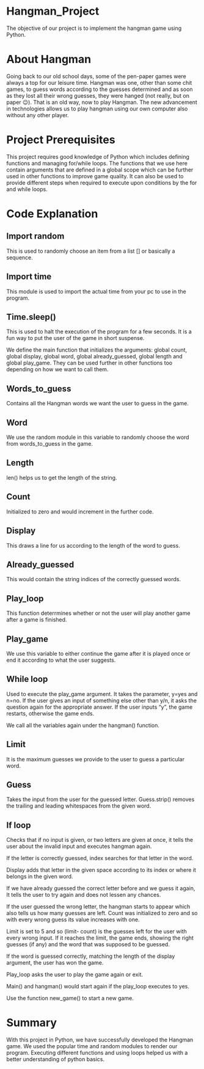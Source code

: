 # Hangman_Project
The objective of our project is to implement the hangman game using Python.

# About Hangman
Going back to our old school days, some of the pen-paper games were always a top for our leisure time. Hangman was one, other than some chit games, to guess words according to the guesses determined and as soon as they lost all their wrong guesses, they were hanged (not really, but on paper 😉). That is an old way, now to play Hangman. The new advancement in technologies allows us to play hangman using our own computer also without any other player.

# Project Prerequisites
This project requires good knowledge of Python which includes defining functions and managing for/while loops. The functions that we use here contain arguments that are defined in a global scope which can be further used in other functions to improve game quality. It can also be used to provide different steps when required to execute upon conditions by the for and while loops.

# Code Explanation

## Import random
This is used to randomly choose an item from a list [] or basically a sequence.

## Import time
This module is used to import the actual time from your pc to use in the program.

## Time.sleep()
This is used to halt the execution of the program for a few seconds. It is a fun way to put the user of the game in short suspense.

We define the main function that initializes the arguments: global count, global display, global word, global already_guessed, global length and global play_game. They can be used further in other functions too depending on how we want to call them.

## Words_to_guess
Contains all the Hangman words we want the user to guess in the game.

## Word
We use the random module in this variable to randomly choose the word from words_to_guess in the game.

## Length 
len() helps us to get the length of the string.

## Count 
Initialized to zero and would increment in the further code.

## Display 
This draws a line for us according to the length of the word to guess.

## Already_guessed
This would contain the string indices of the correctly guessed words.

## Play_loop 
This function deterrmines whether or not the user will play another game after a game is finished.

## Play_game
We use this variable to either continue the game after it is played once or end it according to what the user suggests.

## While loop
Used to execute the play_game argument. It takes the parameter, y=yes and n=no. If the user gives an input of something else other than y/n, it asks the question again for the appropriate answer. If the user inputs “y”, the game restarts, otherwise the game ends.

We call all the variables again under the hangman() function.

## Limit
It is the maximum guesses we provide to the user to guess a particular word.

## Guess
Takes the input from the user for the guessed letter. Guess.strip() removes the trailing and leading whitespaces from the given word.

## If loop 
Checks that if no input is given, or two letters are given at once, it tells the user about the invalid input and executes hangman again.

If the letter is correctly guessed, index searches for that letter in the word.

Display adds that letter in the given space according to its index or where it belongs in the given word.

If we have already guessed the correct letter before and we guess it again, It tells the user to try again and does not lessen any chances.

If the user guessed the wrong letter, the hangman starts to appear which also tells us how many guesses are left. Count was initialized to zero and so with every wrong guess its value increases with one.

Limit is set to 5 and so (limit- count) is the guesses left for the user with every wrong input. If it reaches the limit, the game ends, showing the right guesses (if any) and the word that was supposed to be guessed.

If the word is guessed correctly, matching the length of the display argument, the user has won the game.

Play_loop asks the user to play the game again or exit.

Main() and hangman() would start again if the play_loop executes to yes.

Use the function new_game() to start a new game.


# Summary
With this project in Python, we have successfully developed the Hangman game. We used the popular time and random modules to render our program. Executing different functions and using loops helped us with a better understanding of python basics.